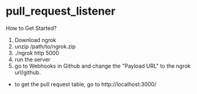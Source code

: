 # pull_request_listener

How to Get Started?

1. Download ngrok
2. unzip /path/to/ngrok.zip
3. ./ngrok http 5000
4. run the server 
5. go to Webhooks in Github and change the "Payload URL" to the ngrok url/github.

- to get the pull request table, go to http://localhost:3000/
